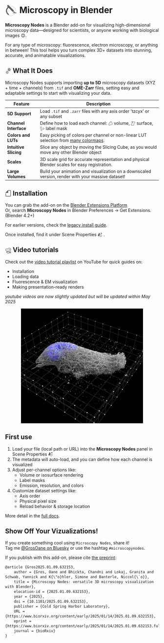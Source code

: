 # <img src="./docs/grey_icons/icon_microscopy_nodes.svg" width="40" style="vertical-align:-0.4em;"/> Microscopy in Blender

**Microscopy Nodes** is a Blender add-on for visualizing high-dimensional microscopy data—designed for scientists, or anyone working with biological images 😊.

 For any type of microscopy: fluorescence, electron microscopy, or anything in between! This tool helps you turn complex 3D+ datasets into stunning, accurate, and animatable visualizations. 


## <img src="./docs/grey_icons/blender_icon_settings.svg" width="20" style="vertical-align:-0.2em;"/>  What It Does

Microscopy Nodes supports importing **up to 5D** microscopy datasets (XYZ + time + channels) from `.tif` and **OME-Zarr** files, setting easy and adaptable settings to start with visualizing your data.


| Feature | Description |
|--------|-------------|
| **5D Support** | Load `.tif` and `.zarr` files with any axis order 'tzcyx' or any subset |
| **Channel Interface** | Define how to load each channel: <img src="./docs/grey_icons/blender_icon_outliner_data_volume.svg" width="15" style="vertical-align:-0.2em;"/> volume, <img src="./docs/grey_icons/blender_icon_outliner_data_surface.svg" width="15" style="vertical-align:-0.2em;"/> surface, <img src="./docs/grey_icons/blender_icon_outliner_data_pointcloud.svg" width="15" style="vertical-align:-0.2em;"/> label mask |
| **Colors and LUTs** | Easy picking of colors per channel or non-linear LUT selection from [many colormaps](https://cmap-docs.readthedocs.io/en/stable/).  |
| **Intuitive Slicing** | Slice any object by moving the Slicing Cube, as you would move any other Blender object |
| **Scales** | 3D scale grid for accurate representation and physical Blender scales for easy registration.  |
| **Large Volumes** | Build your animation and visualization on a downscaled version, render with your massive dataset! |


## <img src="./docs/grey_icons/blender_icon_file.svg" width="20" style="vertical-align:-0.2em;"/> Installation

You can grab the add-on on the [Blender Extensions Platform](https://extensions.blender.org/add-ons/microscopynodes/)  
Or, search **Microscopy Nodes** in Blender Preferences → Get Extensions. (Blender 4.2+)

For earlier versions, check the [legacy install guide](https://oanegros.github.io/MicroscopyNodes/outdated).

Once installed, find it under Scene Properties <img src="./docs/grey_icons/blender_icon_scene_data.svg" width="15" style="vertical-align:-0.2em;"/> .

## <img src="./docs/grey_icons/blender_icon_camera_data.svg" width="20" style="vertical-align:-0.2em;"/>  Video tutorials

Check out the [video tutorial playlist](https://www.youtube.com/playlist?list=PLAv6_GEMrbKdpje81juHowSCw-gWOJwy5) on YouTube for quick guides on:
- Installation
- Loading data
- Fluorescence & EM visualization
- Making presentation-ready renders

*youtube videos are now slightly updated but will be updated within May 2025*

<p align="center"><img src="./figures/newprettyside.png" width="400"/></p>


## First use

1. Load your file (local path or URL) into the **Microscopy Nodes** panel in Scene Properties <img src="./docs/grey_icons/blender_icon_scene_data.svg" width="15" style="vertical-align:-0.2em;"/> 
2. The metadata will auto-load, and you can define how each channel is visualized
3. Adjust per-channel options like:
   - Volume or isosurface rendering
   - Label masks
   - Emission, resolution, and colors
4. Customize dataset settings like:
   - Axis order
   - Physical pixel size
   - Reload behavior & storage location

More detail in the [full docs](https://oanegros.github.io/MicroscopyNodes/).

## Show Off Your Vizualizations!

If you create something cool using `Microscopy Nodes`, share it!  
Tag me [@GrosOane on Bluesky](https://bsky.app/profile/grosoane.bsky.social) or use the hashtag `#microscopynodes`.

If you publish with this add-on, please cite [the preprint](https://www.biorxiv.org/content/10.1101/2025.01.09.632153v1):
```
@article {Gros2025.01.09.632153,
	author = {Gros, Oane and Bhickta, Chandni and Lokaj, Granita and Schwab, Yannick and K{\"o}hler, Simone and Banterle, Niccol{\`o}},
	title = {Microscopy Nodes: versatile 3D microscopy visualization with Blender},
	elocation-id = {2025.01.09.632153},
	year = {2025},
	doi = {10.1101/2025.01.09.632153},
	publisher = {Cold Spring Harbor Laboratory},
	URL = {https://www.biorxiv.org/content/early/2025/01/14/2025.01.09.632153},
	eprint = {https://www.biorxiv.org/content/early/2025/01/14/2025.01.09.632153.full.pdf},
	journal = {bioRxiv}
} 
```

